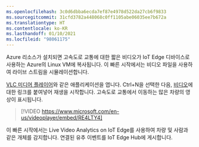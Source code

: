```yaml
---
ms.openlocfilehash: 3c0d6dbba6ecda7ef87e4978d522da27cb6f9833
ms.sourcegitcommit: 31cfd3782a448068c0ff1105abe06035ee7b672a
ms.translationtype: HT
ms.contentlocale: ko-KR
ms.lasthandoff: 01/10/2021
ms.locfileid: "98061175"
---
```

Azure 리소스가 설치되면 고속도로 교통에 대한 짧은 비디오가 IoT Edge 디바이스로 사용하는 Azure의 Linux VM에 복사됩니다. 이 빠른 시작에서는 비디오 파일을 사용하여 라이브 스트림을 시뮬레이션합니다.

[VLC 미디어 플레이어](https://www.videolan.org/vlc/)와 같은 애플리케이션을 엽니다. Ctrl+N을 선택한 다음, [비디오](https://lvamedia.blob.core.windows.net/public/camera-300s.mkv)에 대한 링크를 붙여넣어 재생을 시작합니다. 고속도로 교통에서 이동하는 많은 차량의 영상이 표시됩니다.

> [!VIDEO https://www.microsoft.com/en-us/videoplayer/embed/RE4LTY4]

이 빠른 시작에서는 Live Video Analytics on IoT Edge를 사용하여 차량 및 사람과 같은 개체를 감지합니다. 연결된 유추 이벤트를 IoT Edge Hub에 게시합니다.
